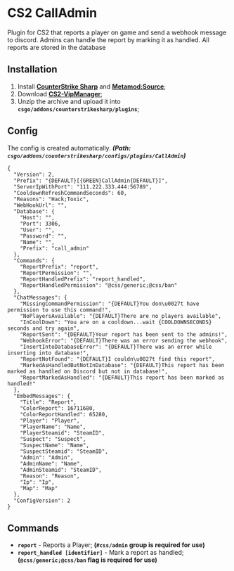 # CS2 CallAdmin
Plugin for CS2 that reports a player on game and send a webhook message to discord.
Admins can handle the report by marking it as handled. 
All reports are stored in the database

## Installation
1. Install **[CounterStrike Sharp](https://github.com/roflmuffin/CounterStrikeSharp/releases)** and **[Metamod:Source](https://www.sourcemm.net/downloads.php/?branch=master)**;
3. Download **[CS2-VipManager](https://github.com/1Mack/CS2-CallAdmin/releases/tag/V1.1)**;
4. Unzip the archive and upload it into **`csgo/addons/counterstrikesharp/plugins`**;

## Config
The config is created automatically. ***(Path: `csgo/addons/counterstrikesharp/configs/plugins/CallAdmin`)***
```
{
  "Version": 2,
  "Prefix": "{DEFAULT}[{GREEN}CallAdmin{DEFAULT}]",
  "ServerIpWithPort": "111.222.333.444:56789",
  "CooldownRefreshCommandSeconds": 60,
  "Reasons": "Hack;Toxic",
  "WebHookUrl": "",
  "Database": {
    "Host": "",
    "Port": 3306,
    "User": "",
    "Password": "",
    "Name": "",
    "Prefix": "call_admin"
  },
  "Commands": {
    "ReportPrefix": "report",
    "ReportPermission": "",
    "ReportHandledPrefix": "report_handled",
    "ReportHandledPermission": "@css/generic;@css/ban"
  },
  "ChatMessages": {
    "MissingCommandPermission": "{DEFAULT}You don\u0027t have permission to use this command!",
    "NoPlayersAvailable": "{DEFAULT}There are no players available",
    "InCoolDown": "You are on a cooldown...wait {COOLDOWNSECONDS} seconds and try again",
    "ReportSent": "{DEFAULT}Your report has been sent to the admins!",
    "WebhookError": "{DEFAULT}There was an error sending the webhook",
    "InsertIntoDatabaseError": "{DEFAULT}There was an error while inserting into database!",
    "ReportNotFound": "{DEFAULT}I couldn\u0027t find this report",
    "MarkedAsHandledButNotInDatabase": "{DEFAULT}This report has been marked as handled on Discord but not in database!",
    "ReportMarkedAsHandled": "{DEFAULT}This report has been marked as handled!"
  },
  "EmbedMessages": {
    "Title": "Report",
    "ColorReport": 16711680,
    "ColorReportHandled": 65280,
    "Player": "Player",
    "PlayerName": "Name",
    "PlayerSteamid": "SteamID",
    "Suspect": "Suspect",
    "SuspectName": "Name",
    "SuspectSteamid": "SteamID",
    "Admin": "Admin",
    "AdminName": "Name",
    "AdminSteamid": "SteamID",
    "Reason": "Reason",
    "Ip": "Ip",
    "Map": "Map"
  },
  "ConfigVersion": 2
}
```
## Commands
- **`report`** - Reports a Player; **(`#css/admin` group is required for use)**
- **`report_handled [identifier]`** - Mark a report as handled; **(`@css/generic;@css/ban` flag is required for use)**
